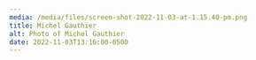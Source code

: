 ```yaml
---
media: /media/files/screen-shot-2022-11-03-at-1.15.40-pm.png
title: Michel Gauthier
alt: Photo of Michel Gauthier
date: 2022-11-03T13:16:00-0500
---
```

